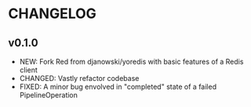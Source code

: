 # CHANGELOG

## v0.1.0

- NEW: Fork Red from djanowski/yoredis with basic features of a Redis client
- CHANGED: Vastly refactor codebase
- FIXED: A minor bug envolved in "completed" state of a failed PipelineOperation

